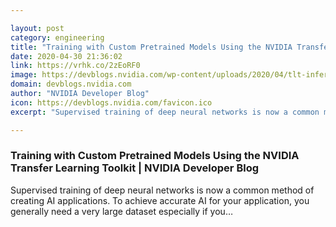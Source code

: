 ```yaml
---

layout: post
category: engineering
title: "Training with Custom Pretrained Models Using the NVIDIA Transfer Learning Toolkit"
date: 2020-04-30 21:36:02
link: https://vrhk.co/2zEoRF0
image: https://devblogs.nvidia.com/wp-content/uploads/2020/04/tlt-inference-throughput.png
domain: devblogs.nvidia.com
author: "NVIDIA Developer Blog"
icon: https://devblogs.nvidia.com/favicon.ico
excerpt: "Supervised training of deep neural networks is now a common method of creating AI applications. To achieve accurate AI for your application, you generally need a very large dataset especially if you…"

---
```


### Training with Custom Pretrained Models Using the NVIDIA Transfer Learning Toolkit | NVIDIA Developer Blog

Supervised training of deep neural networks is now a common method of creating AI applications. To achieve accurate AI for your application, you generally need a very large dataset especially if you…
